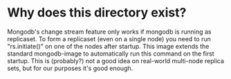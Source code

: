# Why does this directory exist?
Mongodb's change stream feature only works if mongodb is running as replicaset. To form a replicaset (even on a single node) you need to run "rs.initiate()" on one of the nodes after startup. This image extends the standard mongodb-image to automatically run this command on the first startup. This is (probably?) not a good idea on real-world multi-node replica sets, but for our purposes it's good enough.
